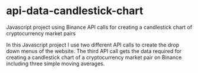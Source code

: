 # api-data-candlestick-chart
Javascript project using Binance API calls for creating a candlestick chart of cryptocurrency market pairs

In this Javascript project I use two different API calls to create the drop down menus of the website. The third API call gets the data required for creating a candlestick chart of a cryptocurrency market pair on Binance including three simple moving averages.
